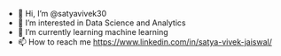- 👋 Hi, I’m @satyavivek30
- 👀 I’m interested in Data Science and Analytics
- 🌱 I’m currently learning machine learning
- 📫 How to reach me https://www.linkedin.com/in/satya-vivek-jaiswal/

<!---
satyavivek-code/satyavivek-code is a ✨ special ✨ repository because its `README.md` (this file) appears on your GitHub profile.
You can click the Preview link to take a look at your changes.
- 💞️ I’m looking to collaborate on ...
--->

<!--
**satyavivek30/satyavivek30** is a ✨ _special_ ✨ repository because its `README.md` (this file) appears on your GitHub profile.

Here are some ideas to get you started:

- 🔭 I’m currently working on ...
- 🌱 I’m currently learning ...
- 👯 I’m looking to collaborate on ...
- 🤔 I’m looking for help with ...
- 💬 Ask me about ...
- 📫 How to reach me: ...
- 😄 Pronouns: ...
- ⚡ Fun fact: ...
-->
